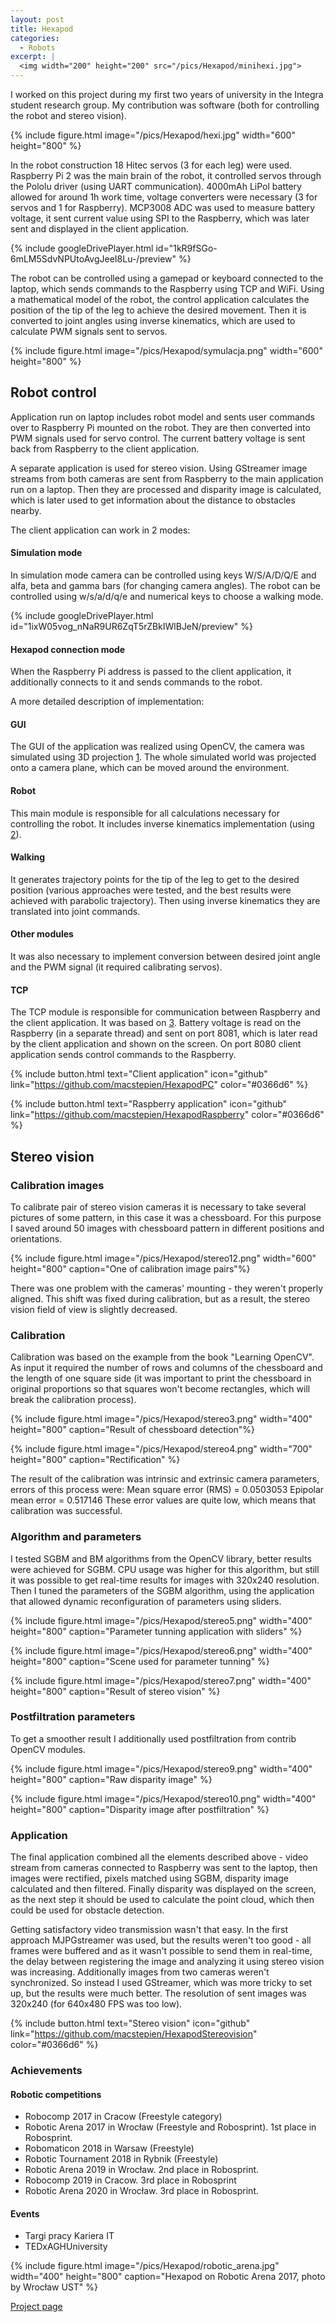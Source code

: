 ```yaml
---
layout: post
title: Hexapod
categories:
  - Robots
excerpt: |
  <img width="200" height="200" src="/pics/Hexapod/minihexi.jpg">
---
```


I worked on this project during my first two years of university in the Integra student research group. My contribution was software (both for controlling the robot and stereo vision).

{% include figure.html image="/pics/Hexapod/hexi.jpg" width="600" height="800" %}

In the robot construction 18 Hitec servos (3 for each leg) were used. Raspberry Pi 2 was the main brain of the robot, it controlled servos through the Pololu driver (using UART communication). 4000mAh LiPol battery allowed for around 1h work time, voltage converters were necessary (3 for servos and 1 for Raspberry). MCP3008 ADC was used to measure battery voltage, it sent current value using SPI to the Raspberry, which was later sent and displayed in the client application. 

{% include googleDrivePlayer.html id="1kR9fSGo-6mLM5SdvNPUtoAvgJeeI8Lu-/preview" %}

The robot can be controlled using a gamepad or keyboard connected to the laptop, which sends commands to the Raspberry using TCP and WiFi. Using a mathematical model of the robot, the control application calculates the position of the tip of the leg to achieve the desired movement. Then it is converted to joint angles using inverse kinematics, which are used to calculate PWM signals sent to servos. 

{% include figure.html image="/pics/Hexapod/symulacja.png" width="600" height="800" %}

## Robot control

Application run on laptop includes robot model and sents user commands over to Raspberry Pi mounted on the robot. They are then converted into PWM signals used for servo control. The current battery voltage is sent back from Raspberry to the client application.

A separate application is used for stereo vision. Using GStreamer image streams from both cameras are sent from Raspberry to the main application run on a laptop. Then they are processed and disparity image is calculated, which is later used to get information about the distance to obstacles nearby.

The client application can work in 2 modes:

#### Simulation mode

In simulation mode camera can be controlled using keys  W/S/A/D/Q/E and alfa, beta and gamma bars (for changing camera angles). The robot can be controlled using w/s/a/d/q/e and numerical keys to choose a walking mode.

{% include googleDrivePlayer.html id="1ixW05vog_nNaR9UR6ZqT5rZBkIWlBJeN/preview" %}

#### Hexapod connection mode

When the Raspberry Pi address is passed to the client application, it additionally connects to it and sends commands to the robot. 

A more detailed description of implementation:

#### GUI

The GUI of the application was realized using OpenCV, the camera was simulated using 3D projection [1](https://en.wikipedia.org/wiki/3D_projection "1"). The whole simulated world was projected onto a camera plane, which can be moved around the environment.

#### Robot

This main module is responsible for all calculations necessary for controlling the robot. It includes inverse kinematics implementation (using [2](https://oscarliang.com/inverse-kinematics-and-trigonometry-basics/ "2")).

#### Walking

It generates trajectory points for the tip of the leg to get to the desired position (various approaches were tested, and the best results were achieved with parabolic trajectory). Then using inverse kinematics they are translated into joint commands.

#### Other modules

It was also necessary to implement conversion between desired joint angle and the PWM signal (it required calibrating servos).

#### TCP

The TCP module is responsible for communication between Raspberry and the client application. It was based on [3](https://github.com/vichargrave/tcpsockets "3"). Battery voltage is read on the Raspberry (in a separate thread) and sent on port 8081, which is later read by the client application and shown on the screen. On port 8080 client application sends control commands to the Raspberry.

{% include button.html text="Client application" icon="github" link="https://github.com/macstepien/HexapodPC" color="#0366d6" %}

{% include button.html text="Raspberry application" icon="github" link="https://github.com/macstepien/HexapodRaspberry" color="#0366d6" %}

## Stereo vision

### Calibration images

To calibrate pair of stereo vision cameras it is necessary to take several pictures of some pattern, in this case it was a chessboard. For this purpose I saved around 50 images with chessboard pattern in different positions and orientations.

{% include figure.html image="/pics/Hexapod/stereo12.png" width="600" height="800" caption="One of calibration image pairs"%}

There was one problem with the cameras' mounting - they weren't properly aligned. This shift was fixed during calibration, but as a result, the stereo vision field of view is slightly decreased.

### Calibration

Calibration was based on the example from the book "Learning OpenCV". As input it required the number of rows and columns of the chessboard and the length of one square side (it was important to print the chessboard in original proportions so that squares won't become rectangles, which will break the calibration process).

{% include figure.html image="/pics/Hexapod/stereo3.png" width="400" height="800" caption="Result of chessboard detection"%}

{% include figure.html image="/pics/Hexapod/stereo4.png" width="700" height="800" caption="Rectification" %}

The result of the calibration was intrinsic and extrinsic camera parameters, errors of this process were:
Mean square error (RMS) = 0.0503053
Epipolar mean error = 0.517146
These error values are quite low, which means that calibration was successful.

### Algorithm and parameters

I tested SGBM and BM algorithms from the OpenCV library, better results were achieved for SGBM. CPU usage was higher for this algorithm, but still it was possible to get real-time results for images with 320x240 resolution. Then I tuned the parameters of the SGBM algorithm, using the application that allowed dynamic reconfiguration of parameters using sliders.

{% include figure.html image="/pics/Hexapod/stereo5.png" width="400" height="800" caption="Parameter tunning application with sliders" %}

{% include figure.html image="/pics/Hexapod/stereo6.png" width="400" height="800" caption="Scene used for parameter tunning" %}

{% include figure.html image="/pics/Hexapod/stereo7.png" width="400" height="800" caption="Result of stereo vision" %}

### Postfiltration parameters

To get a smoother result I additionally used postfiltration from contrib OpenCV modules.

{% include figure.html image="/pics/Hexapod/stereo9.png" width="400" height="800" caption="Raw disparity image" %}

{% include figure.html image="/pics/Hexapod/stereo10.png" width="400" height="800" caption="Disparity image after postfiltration" %}

### Application

The final application combined all the elements described above - video stream from cameras connected to Raspberry was sent to the laptop, then images were rectified, pixels matched using SGBM, disparity image calculated and then filtered. Finally disparity was displayed on the screen, as the next step it should be used to calculate the point cloud, which then could be used for obstacle detection.

Getting satisfactory video transmission wasn't that easy. In the first approach MJPGstreamer was used, but the results weren't too good - all frames were buffered and as it wasn't possible to send them in real-time, the delay between registering the image and analyzing it using stereo vision was increasing. Additionally images from two cameras weren't synchronized. So instead I used GStreamer, which was more tricky to set up, but the results were much better. The resolution of sent images was 320x240 (for 640x480 FPS was too low).

{% include button.html text="Stereo vision" icon="github" link="https://github.com/macstepien/HexapodStereovision" color="#0366d6" %}

### Achievements

#### Robotic competitions

- Robocomp 2017 in Cracow (Freestyle category)
- Robotic Arena 2017 in Wrocław (Freestyle and Robosprint). 1st place in Robosprint.
- Robomaticon 2018 in Warsaw (Freestyle)
- Robotic Tournament 2018 in Rybnik (Freestyle)
- Robotic Arena 2019 in Wrocław. 2nd place in Robosprint.
- Robocomp 2019 in Cracow. 3rd place in Robosprint
- Robotic Arena 2020 in Wrocław. 3rd place in Robosprint.

#### Events

- Targi pracy Kariera IT
- TEDxAGHUniversity

{% include figure.html image="/pics/Hexapod/robotic_arena.jpg" width="400" height="800" caption="Hexapod on Robotic Arena 2017, photo by Wrocław UST" %}

[Project page](http://www.integra.agh.edu.pl/robot-kroczacy-freestyle/ "Project page")
